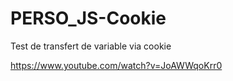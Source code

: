 # PERSO_JS-Cookie
 Test de transfert de variable via cookie

https://www.youtube.com/watch?v=JoAWWqoKrr0